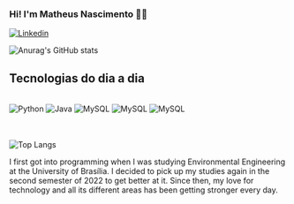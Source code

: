 ### Hi! I'm Matheus Nascimento 👋🏼

[![Linkedin](https://img.shields.io/badge/LinkedIn-0077B5?style=for-the-badge&logo=linkedin&logoColor=white)](https://www.linkedin.com/in/matheusrnascimento)

![Anurag's GitHub stats](https://github-readme-stats.vercel.app/api?username=Matheusrnsc&show_icons=true&theme=gruvbox)

## Tecnologias do dia a dia

<div style="display: inline_block"><br/>
    <img aling="center" alt = "Python" src="https://img.shields.io/badge/Python-3776AB?style=for-the-badge&logo=python&logoColor=white" />
    <img aling="center" alt = "Java" src="https://img.shields.io/badge/Java-ED8B00?style=for-the-badge&logo=openjdk&logoColor=white" />
    <img aling="center" alt = "MySQL" src="https://img.shields.io/badge/MySQL-00000F?style=for-the-badge&logo=mysql&logoColor=white" />
     <img aling="center" alt = "MySQL" src="https://img.shields.io/badge/JavaScript-F7DF1E?style=for-the-badge&logo=javascript&logoColor=black" />
    	<img aling="center" alt = "MySQL" src="https://img.shields.io/badge/Node.js-43853D?style=for-the-badge&logo=node.js&logoColor=white"/>
<div><br/>
<div><br/>

![Top Langs](https://github-readme-stats.vercel.app/api/top-langs/?username=Matheusrnsc&hide_progress=true)

I first got into programming when I was studying Environmental Engineering at the University of Brasília. I decided to pick up my studies again in the second semester of 2022 to get better at it. Since then, my love for technology and all its different areas has been getting stronger every day.

